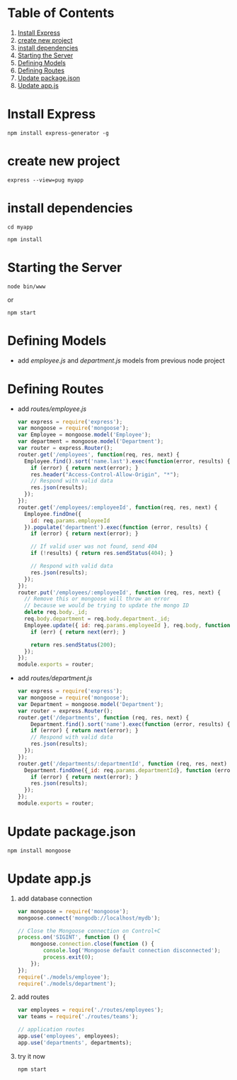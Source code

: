 # Table of Contents
1. [Install Express](#install-express)
1. [create new project](#create-new-project)
1. [install dependencies](#install-dependencies)
1. [Starting the Server](#starting-the-server)
1. [Defining Models](#defining-models)
1. [Defining Routes](#defining-routes)
1. [Update package.json](#update-packagejson)
1. [Update app.js](#update-appjs)

# Install Express
```shell
npm install express-generator -g
```
# create new project
```shell
express --view=pug myapp
```
# install dependencies
```shell
cd myapp
```
```shell
npm install
```
# Starting the Server 
```shell
node bin/www 
```
or 
```shell
npm start
```
# Defining __Models__
- add _employee.js_ and _department.js_ models from previous node project
# Defining __Routes__
- add _routes/employee.js_
    ```javascript
    var express = require('express');
    var mongoose = require('mongoose');
    var Employee = mongoose.model('Employee');
    var department = mongoose.model('Department');
    var router = express.Router();
    router.get('/employees', function(req, res, next) {
      Employee.find().sort('name.last').exec(function(error, results) {
        if (error) { return next(error); }
        res.header("Access-Control-Allow-Origin", "*");
        // Respond with valid data
        res.json(results);
      });
    });
    router.get('/employees/:employeeId', function(req, res, next) {
      Employee.findOne({
        id: req.params.employeeId
      }).populate('department').exec(function (error, results) {
        if (error) { return next(error); }
    
        // If valid user was not found, send 404
        if (!results) { return res.sendStatus(404); }
    
        // Respond with valid data
        res.json(results);
      });
    });
    router.put('/employees/:employeeId', function (req, res, next) {
      // Remove this or mongoose will throw an error
      // because we would be trying to update the mongo ID
      delete req.body._id;
      req.body.department = req.body.department._id;
      Employee.update({ id: req.params.employeeId }, req.body, function (err, numberAffected, response) {
        if (err) { return next(err); }
    
        return res.sendStatus(200);
      });
    });
    module.exports = router;
    ```
- add _routes/department.js_
    ```javascript
    var express = require('express');
    var mongoose = require('mongoose');
    var Department = mongoose.model('Department');
    var router = express.Router();
    router.get('/departments', function (req, res, next) {
        Department.find().sort('name').exec(function (error, results) {
        if (error) { return next(error); }
        // Respond with valid data
        res.json(results);
      });
    });
    router.get('/departments/:departmentId', function (req, res, next) {
      Department.findOne({_id: req.params.departmentId}, function (error, results) {
        if (error) { return next(error); }
        res.json(results);
      });
    });
    module.exports = router;
    ``` 
# Update package.json
```shell
npm install mongoose
```
# Update app.js
1. add database connection 
    ```javascript
    var mongoose = require('mongoose');
    mongoose.connect('mongodb://localhost/mydb');
    
    // Close the Mongoose connection on Control+C
    process.on('SIGINT', function () {
        mongoose.connection.close(function () {
            console.log('Mongoose default connection disconnected');
            process.exit(0);
        });
    });
    require('./models/employee');
    require('./models/department');
    ```
1. add routes
    ```javascript
    var employees = require('./routes/employees');
    var teams = require('./routes/teams');
    
    // application routes
    app.use('employees', employees);
    app.use('departments', departments);
    ```
1. try it now
    ```shell
    npm start
    ```